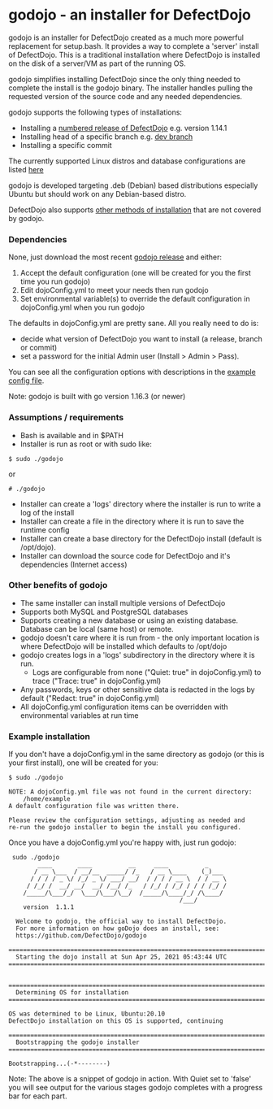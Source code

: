 # godojo - an installer for DefectDojo

godojo is an installer for DefectDojo created as a much more powerful replacement for setup.bash.  It provides a way to complete a 'server' install of DefectDojo. This is a traditional installation where DefectDojo is installed on the disk of a server/VM as part of the running OS.

godojo simplifies installing DefectDojo since the only thing needed to complete the install is the godojo binary. The installer handles pulling the requested version of the source code and any needed dependencies.

godojo supports the following types of installations:

* Installing a [numbered release of DefectDojo](https://github.com/DefectDojo/django-DefectDojo/releases) e.g. version 1.14.1
* Installing head of a specific branch e.g. [dev branch](https://github.com/DefectDojo/django-DefectDojo/tree/dev)
* Installing a specific commit

The currently supported Linux distros and database configurations are listed [here](https://docs.google.com/spreadsheets/d/1HuXh3Zr4mrmb6_YmKkDgzl-ZINYZCvVZn31UCqIGpUA/edit?usp=sharing)

godojo is developed targeting .deb (Debian) based distributions especially Ubuntu but should work on any Debian-based distro.

DefectDojo also supports [other methods of installation](https://github.com/DefectDojo/django-DefectDojo#supported-installation-options) that are not covered by godojo.

### Dependencies

None, just download the most recent [godojo release](https://github.com/DefectDojo/godojo/releases) and either:

1. Accept the default configuration (one will be created for you the first time you run godojo)
2. Edit dojoConfig.yml to meet your needs then run godojo
3. Set environmental variable(s) to override the default configuration in dojoConfig.yml when you run godojo

The defaults in dojoConfig.yml are pretty sane. All you really need to do is:

* decide what version of DefectDojo you want to install (a release, branch or commit)
* set a password for the initial Admin user (Install > Admin > Pass).

You can see all the configuration options with descriptions in the [example config file](https://github.com/DefectDojo/godojo/blob/master/example_dojoConfig.yml).

Note: godojo is built with go version 1.16.3 (or newer)

### Assumptions / requirements

* Bash is available and in $PATH
* Installer is run as root or with sudo like:

```
$ sudo ./godojo
```
or
```
# ./godojo
```

* Installer can create a 'logs' directory where the installer is run to write a log of the install
* Installer can create a file in the directory where it is run to save the runtime config
* Installer can create a base directory for the DefectDojo install (default is /opt/dojo).
* Installer can download the source code for DefectDojo and it's dependencies (Internet access)

### Other benefits of godojo

* The same installer can install multiple versions of DefectDojo
* Supports both MySQL and PostgreSQL databases
* Supports creating a new database or using an existing database. Database can be local (same host) or remote.
* godojo doesn't care where it is run from - the only important location is where DefectDojo will be installed which defaults to /opt/dojo
* godojo creates logs in a 'logs' subdirectory in the directory where it is run.
  * Logs are configurable from none ("Quiet: true" in dojoConfig.yml) to trace ("Trace: true" in dojoConfig.yml)
* Any passwords, keys or other sensitive data is redacted in the logs by default ("Redact: true" in dojoConfig.yml)
* All dojoConfig.yml configuration items can be overridden with environmental variables at run time

### Example installation

If you don't have a dojoConfig.yml in the same directory as godojo (or this is your first install), one will be created for you:

```
$ sudo ./godojo

NOTE: A dojoConfig.yml file was not found in the current directory:
	/home/example
A default configuration file was written there.

Please review the configuration settings, adjusting as needed and
re-run the godojo installer to begin the install you configured.
```

Once you have a dojoConfig.yml you're happy with, just run godojo:

```
 sudo ./godojo
        ____       ____          __     ____          _
       / __ \___  / __/__  _____/ /_   / __ \____    (_)___
      / / / / _ \/ /_/ _ \/ ___/ __/  / / / / __ \  / / __ \ 
     / /_/ /  __/ __/  __/ /__/ /_   / /_/ / /_/ / / / /_/ /
    /_____/\___/_/  \___/\___/\__/  /_____/\____/_/ /\____/
                                               /___/
    version  1.1.1

  Welcome to godojo, the official way to install DefectDojo.
  For more information on how goDojo does an install, see:
  https://github.com/DefectDojo/godojo

==============================================================================
  Starting the dojo install at Sun Apr 25, 2021 05:43:44 UTC
==============================================================================


==============================================================================
  Determining OS for installation
==============================================================================

OS was determined to be Linux, Ubuntu:20.10
DefectDojo installation on this OS is supported, continuing

==============================================================================
  Bootstrapping the godojo installer
==============================================================================

Bootstrapping...(-*--------)
```

Note: The above is a snippet of godojo in action. With Quiet set to 'false' you will see output for the various stages godojo completes with a progress bar for each part.


